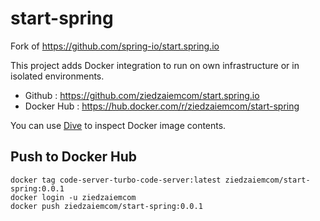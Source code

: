 # start-spring

Fork of https://github.com/spring-io/start.spring.io

This project adds Docker integration to run on own infrastructure or in isolated environments.

- Github : https://github.com/ziedzaiemcom/start.spring.io
- Docker Hub : https://hub.docker.com/r/ziedzaiemcom/start-spring

You can use [Dive](https://github.com/wagoodman/dive) to inspect Docker image contents.


## Push to Docker Hub

```
docker tag code-server-turbo-code-server:latest ziedzaiemcom/start-spring:0.0.1
docker login -u ziedzaiemcom
docker push ziedzaiemcom/start-spring:0.0.1
```

